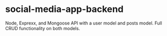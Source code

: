 # social-media-app-backend

Node, Exprexx\, and Mongoose API with a user model and posts model. Full CRUD functionality on both models. 
